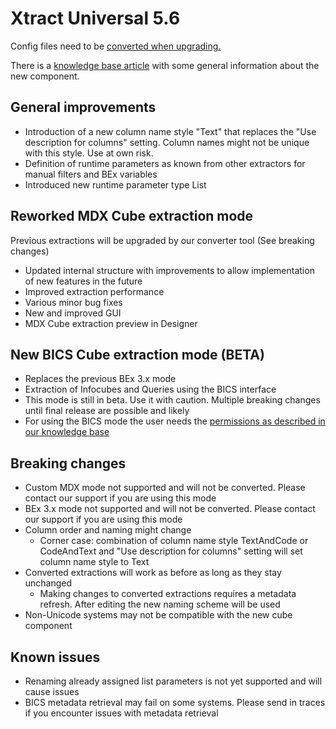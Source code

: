 # Xtract Universal 5.6

Config files need to be [converted when upgrading.](https://help.theobald-software.com/en/xtract-universal/introduction/installation-and-update#upgrading-major-releases---configconverter)

There is a [knowledge base article](https://kb.theobald-software.com/cubes/bwcube-component) with some general information about the new component.

## General improvements
- Introduction of a new column name style "Text" that replaces the "Use description for columns" setting. Column names might not be unique with this style. Use at own risk.
- Definition of runtime parameters as known from other extractors for manual filters and BEx variables
- Introduced new runtime parameter type List

## Reworked MDX Cube extraction mode
Previous extractions will be upgraded by our converter tool (See breaking changes)
		
- Updated internal structure with improvements to allow implementation of new features in the future
- Improved extraction performance
- Various minor bug fixes
- New and improved GUI
- MDX Cube extraction preview in Designer
			
## New BICS Cube extraction mode (BETA)
- Replaces the previous BEx 3.x mode
- Extraction of Infocubes and Queries using the BICS interface
- This mode is still in beta. Use it with caution. Multiple breaking changes until final release are possible and likely
- For using the BICS mode the user needs the [permissions as described in our knowledge base](https://kb.theobald-software.com/sap/authority-objects-sap-user-rights#bw-query--bw-cube)
	
## Breaking changes
- Custom MDX mode not supported and will not be converted. Please contact our support if you are using this mode
- BEx 3.x mode not supported and will not be converted. Please contact our support if you are using this mode
- Column order and naming might change
	- Corner case: combination of column name style TextAndCode or CodeAndText and "Use description for columns" setting will set column name style to Text
- Converted extractions will work as before as long as they stay unchanged	
	- Making changes to converted extractions requires a metadata refresh. After editing the new naming scheme will be used
- Non-Unicode systems may not be compatible with the new cube component

## Known issues
- Renaming already assigned list parameters is not yet supported and will cause issues
- BICS metadata retrieval may fail on some systems. Please send in traces if you encounter issues with metadata retrieval
